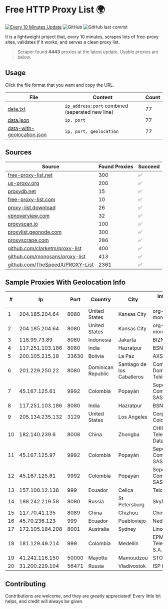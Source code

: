 
# Free HTTP Proxy List 🌍

[![Every 10 Minutes Update](https://github.com/mertguvencli/http-proxy-list/actions/workflows/main.yml/badge.svg?branch=main)](https://github.com/mertguvencli/http-proxy-list/actions/workflows/main.yml)
![GitHub](https://img.shields.io/github/license/mertguvencli/http-proxy-list)
![GitHub last commit](https://img.shields.io/github/last-commit/mertguvencli/http-proxy-list)

It is a lightweight project that, every 10 minutes, scrapes lots of free-proxy sites, validates if it works, and serves a clean proxy list.


> Scraper found **4443** proxies at the latest update. Usable proxies are below.

## Usage

Click the file format that you want and copy the URL.


|File|Content|Count|
|----|-------|-----|
|[data.txt](https://raw.githubusercontent.com/mertguvencli/http-proxy-list/main/proxy-list/data.txt)|`ip_address:port` combined (seperated new line)|77|
|[data.json](https://raw.githubusercontent.com/mertguvencli/http-proxy-list/main/proxy-list/data.json)|`ip, port`|77|
|[data-with-geolocation.json](https://raw.githubusercontent.com/mertguvencli/http-proxy-list/main/proxy-list/data-with-geolocation.json)|`ip, port, geolocation`|77|

## Sources

|Source|Found Proxies|Succeed|
|------|-------------|-------|
|[free-proxy-list.net](https://free-proxy-list.net)|300|✅|
|[us-proxy.org](https://www.us-proxy.org)|200|✅|
|[proxydb.net](http://proxydb.net)|15|✅|
|[free-proxy-list.com](https://free-proxy-list.com/?page=&port=&type%5B%5D=http&type%5B%5D=https&up_time=0&search=Search)|10|✅|
|[proxy-list.download](https://www.proxy-list.download/HTTP)|26|✅|
|[vpnoverview.com](https://vpnoverview.com/privacy/anonymous-browsing/free-proxy-servers)|32|✅|
|[proxyscan.io](https://www.proxyscan.io)|100|✅|
|[proxylist.geonode.com](https://proxylist.geonode.com/api/proxy-list?limit=300&page=1&sort_by=lastChecked&sort_type=desc&protocols=http,https)|300|✅|
|[proxyscrape.com](https://api.proxyscrape.com/v2/?request=displayproxies&protocol=http&timeout=10000&country=all&ssl=all&anonymity=all)|286|✅|
|[github.com/clarketm/proxy-list](https://raw.githubusercontent.com/clarketm/proxy-list/master/proxy-list-raw.txt)|400|✅|
|[github.com/monosans/proxy-list](https://raw.githubusercontent.com/monosans/proxy-list/main/proxies/http.txt)|413|✅|
|[github.com/TheSpeedX/PROXY-List](https://raw.githubusercontent.com/TheSpeedX/PROXY-List/master/http.txt)|2361|✅|


## Sample Proxies With Geolocation Info

|#|Ip|Port|Country|City|Internet Service Provider|
|-|--|----|-------|----|-------------------------|
|1|204.185.204.64|8080|United States|Kansas City|org-morenet.more.net|
|2|204.185.204.64|8080|United States|Kansas City|org-morenet.more.net|
|3|118.99.73.89|8080|Indonesia|Jakarta|BIZNET|
|4|117.251.103.186|8080|India|Hazratpur|BSNL Internet|
|5|200.105.215.18|33630|Bolivia|La Paz|AXS Bolivia S. A.|
|6|201.229.250.22|8080|Dominican Republic|Santiago de los Caballeros|Compañía Dominicana de Teléfonos S. A.|
|7|45.167.125.61|9992|Colombia|Popayán|Sepcom Comunicaciones SAS|
|8|117.251.103.186|8080|India|Hazratpur|BSNL Internet|
|9|205.134.235.132|3129|United States|Los Angeles|Corporate Colocation Inc|
|10|182.140.239.6|8008|China|Zhongba|CHINANET SiChuan Telecom Internet Data Center|
|11|45.167.125.97|9992|Colombia|Popayán|Sepcom Comunicaciones SAS|
|12|45.167.125.61|9992|Colombia|Popayán|Sepcom Comunicaciones SAS|
|13|157.100.12.138|999|Ecuador|Celica|Telconet S.A|
|14|188.242.219.58|8080|Russia|St Petersburg|SkyNet LLC|
|15|117.70.41.135|8089|China|Chizhou|Chinanet|
|16|45.70.236.123|999|Ecuador|Puebloviejo|Nedetel S.A.|
|17|172.105.184.208|8001|Australia|Sydney|Linode, LLC|
|18|181.129.49.214|999|Colombia|Medellín|EPM Telecomunicaciones S.A. E.S.P.|
|19|41.242.116.150|50000|Mayotte|Mamoudzou|STOI-block1|
|20|31.200.229.104|56471|Russia|Vladivostok|ISP Podryad Nets|



## Contributing

Contributions are welcome, and they are greatly appreciated! Every
little bit helps, and credit will always be given.

